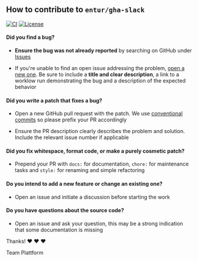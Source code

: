 ## How to contribute to `entur/gha-slack`

[![CI](https://github.com/entur/gha-slack/actions/workflows/ci.yml/badge.svg)](https://github.com/entur/gha-slack/actions/workflows/ci.yml)
[![License](https://img.shields.io/github/license/entur/gha-slack)](https://github.com/entur/gha-slack)

#### **Did you find a bug?**

- **Ensure the bug was not already reported** by searching on GitHub under [Issues](https://github.com/entur/gha-slack/issues)

- If you're unable to find an open issue addressing the problem, [open a new one](https://github.com/entur/gha-slack/issues/new). Be sure to include a **title and clear description**, a link to a worklow run demonstrating the bug and a description of the expected behavior

#### **Did you write a patch that fixes a bug?**

- Open a new GitHub pull request with the patch. We use [conventional commits](https://www.conventionalcommits.org/en/v1.0.0/) so please prefix your PR accordingly

- Ensure the PR description clearly describes the problem and solution. Include the relevant issue number if applicable

#### **Did you fix whitespace, format code, or make a purely cosmetic patch?**

- Prepend your PR with `docs:` for documentation, `chore:` for maintenance tasks and `style:` for renaming and simple refactoring

#### **Do you intend to add a new feature or change an existing one?**

- Open an issue and initiate a discussion before starting the work

#### **Do you have questions about the source code?**

- Open an issue and ask your question, this may be a strong indication that some documentation is missing

Thanks! :heart: :heart: :heart:

Team Plattform
